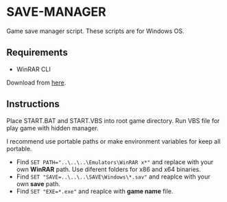 # SAVE-MANAGER
Game save manager script. These scripts are for Windows OS.

## Requirements
- WinRAR CLI

Download from [here](https://www.rarlab.com/download.htm).

## Instructions
Place START.BAT and START.VBS into root game directory. Run VBS file for play game with hidden manager.

I recommend use portable paths or make environment variables for keep all portable.

- Find `SET PATH="..\..\..\Emulators\WinRAR x*"` and replace with your own **WinRAR** path. Use diferent folders for x86 and x64 binaries.
- Find `SET "SAVE=..\..\..\SAVE\Windows\*.sav"` and reaplce with your own **save** path.
- Find `SET "EXE=*.exe"` and reaplce with **game name** file.
